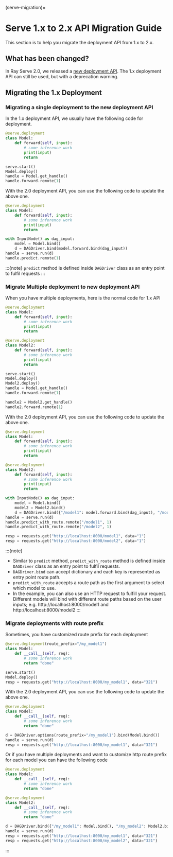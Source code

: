 (serve-migration)=

# Serve 1.x to 2.x API Migration Guide

This section is to help you migrate the deployment API from 1.x to 2.x.

## What has been changed?

In Ray Serve 2.0, we released a [new deployment API](converting-to-ray-serve-deployment). The 1.x deployment API can still be used, but with a deprecation warning.


## Migrating the 1.x Deployment

### Migrating a single deployment to the new deployment API 

In the 1.x deployment API, we usually have the following code for deployment.
```python
@serve.deployment
class Model:
    def forward(self, input):
        # some inference work
        print(input)
        return

serve.start()
Model.deploy()
handle = Model.get_handle()
handle.forward.remote(1)
```

With the 2.0 deployment API, you can use the following code to update the above one.
```python
@serve.deployment
class Model:
    def forward(self, input):
        # some inference work
        print(input)
        return

with InputNode() as dag_input:
    model = Model.bind()
    d = DAGDriver.bind(model.forward.bind(dag_input))
handle = serve.run(d)
handle.predict.remote(1)
```

:::{note}
`predict` method is defined inside `DAGDriver` class as an entry point to fulfil requests
:::

### Migrate Multiple deployment to new deployment API

When you have multiple deployments, here is the normal code for 1.x API

```python
@serve.deployment
class Model:
    def forward(self, input):
        # some inference work
        print(input)
        return

@serve.deployment
class Model2:
    def forward(self, input):
        # some inference work
        print(input)
        return

serve.start()
Model.deploy()
Model2.deploy()
handle = Model.get_handle()
handle.forward.remote(1)

handle2 = Model2.get_handle()
handle2.forward.remote(1)
```

With the 2.0 deployment API, you can use the following code to update the above one.

```python
@serve.deployment
class Model:
    def forward(self, input):
        # some inference work
        print(input)
        return

@serve.deployment
class Model2:
    def forward(self, input):
        # some inference work
        print(input)
        return

with InputNode() as dag_input:
    model = Model.bind()
    model2 = Model2.bind()
    d = DAGDriver.bind({"/model1": model.forward.bind(dag_input), "/model2": model2.forward.bind(dag_input)})
handle = serve.run(d)
handle.predict_with_route.remote("/model1", 1)
handle.predict_with_route.remote("/model2", 1)

resp = requests.get("http://localhost:8000/model1", data="1")
resp = requests.get("http://localhost:8000/model2", data="1")
```


:::{note}
- Similar to `predict` method, `predict_with_route` method is defined inside `DAGDriver` class as an entry point to fulfil requests.
- `DAGDriver.bind` can accept dictionary and each key is represented as entry point route path.
- `predict_with_route` accepts a route path as the first argument to select which model to use.
- In the example, you can also use an HTTP request to fulfill your request. Different models will bind with different route paths based on the user inputs; e.g. http://localhost:8000/model1 and http://localhost:8000/model2
:::


### Migrate deployments with route prefix

Sometimes, you have customized route prefix for each deployment

```python
@serve.deployment(route_prefix="/my_model1")
class Model:
    def __call__(self, req):
        # some inference work
        return "done"

serve.start()
Model.deploy()
resp = requests.get("http://localhost:8000/my_model1", data="321")
```

With the 2.0 deployment API, you can use the following code to update the above one.

```python
@serve.deployment
class Model:
    def __call__(self, req):
        # some inference work
        return "done"

d = DAGDriver.options(route_prefix="/my_model1").bind(Model.bind())
handle = serve.run(d)
resp = requests.get("http://localhost:8000/my_model1", data="321")
```

Or if you have multiple deployments and want to customize http route prefix for each model you can have the following code

```python
@serve.deployment
class Model:
    def __call__(self, req):
        # some inference work
        return "done"

@serve.deployment
class Model2:
    def __call__(self, req):
        # some inference work
        return "done"

d = DAGDriver.bind({"/my_model1": Model.bind(), "/my_model2": Model2.bind()})
handle = serve.run(d)
resp = requests.get("http://localhost:8000/my_model1", data="321")
resp = requests.get("http://localhost:8000/my_model2", data="321")
```

:::
